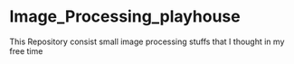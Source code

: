 # Image_Processing_playhouse
This Repository consist small image processing stuffs that I thought in my free time
